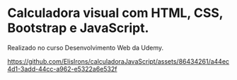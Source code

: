 # Calculadora visual com HTML, CSS, Bootstrap e JavaScript.


Realizado no curso Desenvolvimento Web da Udemy.



https://github.com/ElisIrons/calculadoraJavaScript/assets/86434261/a44ec4d1-3add-44cc-a962-e5322a6e532f

